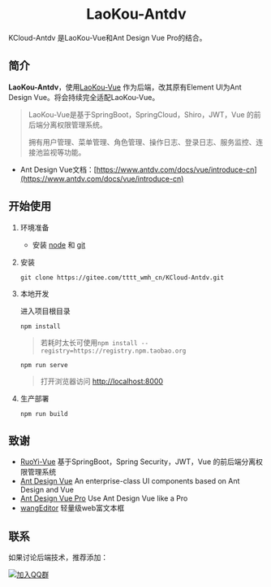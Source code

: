 <h1 align="center">LaoKou-Antdv</h1>
KCloud-Antdv 是LaoKou-Vue和Ant Design Vue Pro的结合。

## 简介

**LaoKou-Antdv**，使用[LaoKou-Vue](https://gitee.com/tttt_wmh_cn/KCloud-Platform) 作为后端，改其原有Element UI为Ant Design Vue。将会持续完全适配LaoKou-Vue。

> LaoKou-Vue是基于SpringBoot，SpringCloud，Shiro，JWT，Vue 的前后端分离权限管理系统。
>
> 拥有用户管理、菜单管理、角色管理、操作日志、登录日志、服务监控、连接池监视等功能。

* Ant Design Vue文档：[https://www.antdv.com/docs/vue/introduce-cn](https://www.antdv.com/docs/vue/introduce-cn)



## 开始使用

1. 环境准备
   * 安装 [node](http://nodejs.org) 和 [git](https://git-scm.com)

2. 安装
   
   ```shell
   git clone https://gitee.com/tttt_wmh_cn/KCloud-Antdv.git
   ```

3. 本地开发

   进入项目根目录

   ```shell
   npm install
   ```

   > 若耗时太长可使用`npm install --registry=https://registry.npm.taobao.org`

   ```shell
   npm run serve
   ```

   > 打开浏览器访问 [http://localhost:8000](http://localhost:8000/)

3. 生产部署
   ```shell
   npm run build
   ```

## 致谢

* [RuoYi-Vue](https://gitee.com/y_project/RuoYi-Vue) 基于SpringBoot，Spring Security，JWT，Vue 的前后端分离权限管理系统
* [Ant Design Vue](https://github.com/vueComponent/ant-design-vue/) An enterprise-class UI components based on Ant Design and Vue
* [Ant Design Vue Pro](https://github.com/vueComponent/ant-design-vue-pro) Use Ant Design Vue like a Pro
* [wangEditor](https://github.com/wangeditor-team/wangEditor) 轻量级web富文本框

## 联系

如果讨论后端技术，推荐添加：

[![加入QQ群](https://img.shields.io/badge/Q群-218686225-blue.svg)](https://qm.qq.com/cgi-bin/qm/qr?k=WFANTXDEjrDw6UxsrRFCv_rQsEu6LTxH&jump_from=webapi)



